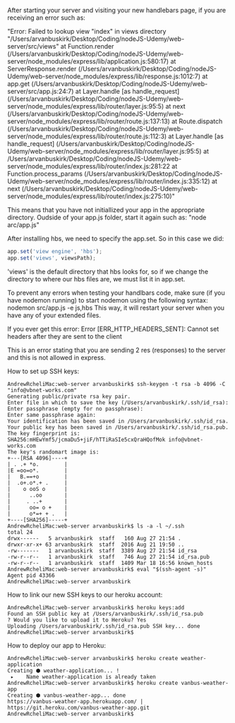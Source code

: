 
After starting your server and visiting your new handlebars page, if you are receiving an error such as:

"Error: Failed to lookup view "index" in views directory "/Users/arvanbuskirk/Desktop/Coding/nodeJS-Udemy/web-server/src/views"
    at Function.render (/Users/arvanbuskirk/Desktop/Coding/nodeJS-Udemy/web-server/node_modules/express/lib/application.js:580:17)
    at ServerResponse.render (/Users/arvanbuskirk/Desktop/Coding/nodeJS-Udemy/web-server/node_modules/express/lib/response.js:1012:7)
    at app.get (/Users/arvanbuskirk/Desktop/Coding/nodeJS-Udemy/web-server/src/app.js:24:7)
    at Layer.handle [as handle_request] (/Users/arvanbuskirk/Desktop/Coding/nodeJS-Udemy/web-server/node_modules/express/lib/router/layer.js:95:5)
    at next (/Users/arvanbuskirk/Desktop/Coding/nodeJS-Udemy/web-server/node_modules/express/lib/router/route.js:137:13)
    at Route.dispatch (/Users/arvanbuskirk/Desktop/Coding/nodeJS-Udemy/web-server/node_modules/express/lib/router/route.js:112:3)
    at Layer.handle [as handle_request] (/Users/arvanbuskirk/Desktop/Coding/nodeJS-Udemy/web-server/node_modules/express/lib/router/layer.js:95:5)
    at /Users/arvanbuskirk/Desktop/Coding/nodeJS-Udemy/web-server/node_modules/express/lib/router/index.js:281:22
    at Function.process_params (/Users/arvanbuskirk/Desktop/Coding/nodeJS-Udemy/web-server/node_modules/express/lib/router/index.js:335:12)
    at next (/Users/arvanbuskirk/Desktop/Coding/nodeJS-Udemy/web-server/node_modules/express/lib/router/index.js:275:10)"

This means that you have not initiallized your app in the appropriate directory. 
Oudside of your app.js folder, start it again such as: 
"node arc/app.js"


After installing hbs, we need to specify the app.set. 
So in this case we did:

```js
app.set('view engine', 'hbs');
app.set('views', viewsPath);
```
'views' is the default directory that hbs looks for, so if we change the directory to where our hbs files are, we must list it in app.set. 

To prevent any errors when testing your handlbars code, make sure (if you have nodemon running) to start nodemon using the following syntax:
nodemon src/app.js -e js,hbs
This way, it will restart your server when you have any of your extended files. 


If you ever get this error:
Error [ERR_HTTP_HEADERS_SENT]: Cannot set headers after they are sent to the client

This is an error stating that you are sending 2 res (responses) to the server and this is not allowed in express. 


How to set up SSH keys:
```
AndrewRcheliMac:web-server arvanbuskirk$ ssh-keygen -t rsa -b 4096 -C "info@vbnet-works.com"
Generating public/private rsa key pair.
Enter file in which to save the key (/Users/arvanbuskirk/.ssh/id_rsa): 
Enter passphrase (empty for no passphrase): 
Enter same passphrase again: 
Your identification has been saved in /Users/arvanbuskirk/.ssh/id_rsa.
Your public key has been saved in /Users/arvanbuskirk/.ssh/id_rsa.pub.
The key fingerprint is:
SHA256:mHEwYmf5/jcmaDu5+jiF/hTTiRaSIe5cxQraHQofMok info@vbnet-works.com
The key's randomart image is:
+---[RSA 4096]----+
| . .+ *o.        |
|E =oo=o*.        |
|   B.==+o        |
|  .o+.o*.+ .     |
|    o ooS o      |
|      ..oo       |
|     . ..+       |
|      oo= o +    |
|      o*=+ + .   |
+----[SHA256]-----+
AndrewRcheliMac:web-server arvanbuskirk$ ls -a -l ~/.ssh
total 24
drwx------   5 arvanbuskirk  staff   160 Aug 27 21:54 .
drwxr-xr-x+ 63 arvanbuskirk  staff  2016 Aug 21 19:50 ..
-rw-------   1 arvanbuskirk  staff  3389 Aug 27 21:54 id_rsa
-rw-r--r--   1 arvanbuskirk  staff   746 Aug 27 21:54 id_rsa.pub
-rw-r--r--   1 arvanbuskirk  staff  1409 Mar 18 16:56 known_hosts
AndrewRcheliMac:web-server arvanbuskirk$ eval "$(ssh-agent -s)"
Agent pid 43366
AndrewRcheliMac:web-server arvanbuskirk
```

How to link our new SSH keys to our heroku account:
```
AndrewRcheliMac:web-server arvanbuskirk$ heroku keys:add
Found an SSH public key at /Users/arvanbuskirk/.ssh/id_rsa.pub
? Would you like to upload it to Heroku? Yes
Uploading /Users/arvanbuskirk/.ssh/id_rsa.pub SSH key... done
AndrewRcheliMac:web-server arvanbuskirk$ 
```


How to deploy our app to Heroku:
```
AndrewRcheliMac:web-server arvanbuskirk$ heroku create weather-application
Creating ⬢ weather-application... !
 ▸    Name weather-application is already taken
AndrewRcheliMac:web-server arvanbuskirk$ heroku create vanbus-weather-app
Creating ⬢ vanbus-weather-app... done
https://vanbus-weather-app.herokuapp.com/ | https://git.heroku.com/vanbus-weather-app.git
AndrewRcheliMac:web-server arvanbuskirk$ 
```


